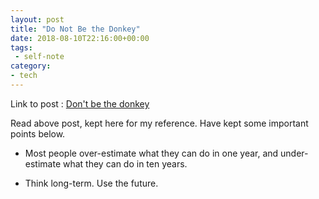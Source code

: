 ```yaml
---
layout: post
title: "Do Not Be the Donkey"
date: 2018-08-10T22:16:00+00:00
tags:
 - self-note
category:
- tech
---
```



Link to post : [Don't be the donkey](https://sivers.org/donkey)

Read above post, kept here for my reference. Have kept some important points below.

* Most people over-estimate what they can do in one year, and under-estimate what they can do in ten years.

* Think long-term. Use the future.



